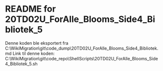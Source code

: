 # README for 20TD02U_ForAlle_Blooms_Side4_Bibliotek_5
Denne koden ble eksportert fra C:\WikiMigration\git\code_dump\20TD02U_ForAlle_Blooms_Side4_Bibliotek.md
Link til denne koden: C:\WikiMigration\git\code_repo\ShellScripts\20TD02U_ForAlle_Blooms_Side4_Bibliotek_5.sh
